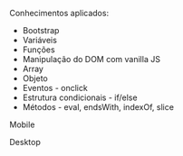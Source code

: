 Conhecimentos aplicados:

* Bootstrap
* Variáveis
* Funções
* Manipulação do DOM com vanilla JS
* Array
* Objeto
* Eventos - onclick
* Estrutura condicionais - if/else
* Métodos - eval, endsWith, indexOf, slice

Mobile

Desktop
